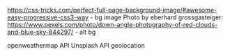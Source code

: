 https://css-tricks.com/perfect-full-page-background-image/#awesome-easy-progressive-css3-way - bg image 
Photo by eberhard grossgasteiger: https://www.pexels.com/photo/down-angle-photography-of-red-clouds-and-blue-sky-844297/ - alt bg


openweathermap API
Unsplash API
geolocation